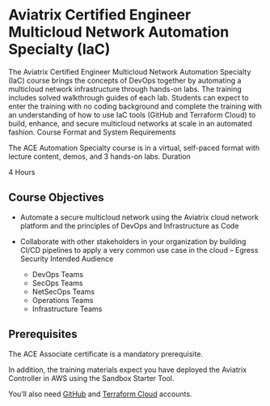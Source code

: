 # Aviatrix Certified Engineer Multicloud Network Automation Specialty (IaC)

The Aviatrix Certified Engineer Multicloud Network Automation Specialty (IaC) course brings the concepts of DevOps together by automating a multicloud network infrastructure through hands-on labs. The training includes solved walkthrough guides of each lab. Students can expect to enter the training with no coding background and complete the training with an understanding of how to use IaC tools (GitHub and Terraform Cloud) to build, enhance, and secure multicloud networks at scale in an automated fashion.
Course Format and System Requirements

The ACE Automation Specialty course is in a virtual, self-paced format with lecture content, demos, and 3 hands-on labs.
Duration

4 Hours

## Course Objectives

- Automate a secure multicloud network using the Aviatrix cloud network platform and the principles of DevOps and Infrastructure as Code
- Collaborate with other stakeholders in your organization by building CI/CD pipelines to apply a very common use case in the cloud – Egress Security
Intended Audience

  - DevOps Teams
  - SecOps Teams
  - NetSecOps Teams
  - Operations Teams
  - Infrastructure Teams

## Prerequisites

The ACE Associate certificate is a mandatory prerequisite.

In addition, the training materials expect you have deployed the Aviatrix Controller in AWS using the Sandbox Starter Tool.

You’ll also need [GitHub](https://githun.com) and [Terraform Cloud](https://app.terraform.io) accounts.
